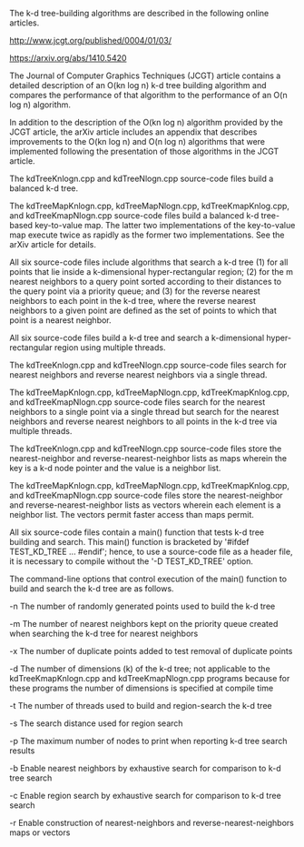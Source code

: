 The k-d tree-building algorithms are described in the following online articles.

http://www.jcgt.org/published/0004/01/03/

https://arxiv.org/abs/1410.5420

The Journal of Computer Graphics Techniques (JCGT) article contains a detailed description of an O(kn log n) k-d tree building algorithm and compares the performance of that algorithm to the performance of an O(n log n) algorithm.

In addition to the description of the O(kn log n) algorithm provided by the JCGT article, the arXiv article includes an appendix that describes improvements to the O(kn log n) and O(n log n) algorithms that were implemented following the presentation of those algorithms in the JCGT article.

The kdTreeKnlogn.cpp and kdTreeNlogn.cpp source-code files build a balanced k-d tree.

The kdTreeMapKnlogn.cpp, kdTreeMapNlogn.cpp, kdTreeKmapKnlog.cpp, and kdTreeKmapNlogn.cpp source-code files build a balanced k-d tree-based key-to-value map. The latter two implementations of the key-to-value map execute twice as rapidly as the former two implementations. See the arXiv article for details.

All six source-code files include algorithms that search a k-d tree (1) for all points that lie inside a k-dimensional hyper-rectangular region; (2) for the m nearest neighbors to a query point sorted according to their distances to the query point via a priority queue; and (3) for the reverse nearest neighbors to each point in the k-d tree, where the reverse nearest neighbors to a given point are defined as the set of points to which that point is a nearest neighbor.

All six source-code files build a k-d tree and search a k-dimensional hyper-rectangular region using multiple threads.

The kdTreeKnlogn.cpp and kdTreeNlogn.cpp source-code files search for nearest neighbors and reverse nearest neighbors via a single thread.

The kdTreeMapKnlogn.cpp, kdTreeMapNlogn.cpp, kdTreeKmapKnlog.cpp, and kdTreeKmapNlogn.cpp source-code files search for the nearest neighbors to a single point via a single thread but search for the nearest neighbors and reverse nearest neighbors to all points in the k-d tree via multiple threads.

The kdTreeKnlogn.cpp and kdTreeNlogn.cpp source-code files store the nearest-neighbor and reverse-nearest-neighbor lists as maps wherein the key is a k-d node pointer and the value is a neighbor list.

The kdTreeMapKnlogn.cpp, kdTreeMapNlogn.cpp, kdTreeKmapKnlog.cpp, and kdTreeKmapNlogn.cpp source-code files store the nearest-neighbor and reverse-nearest-neighbor lists as vectors wherein each element is a neighbor list. The vectors permit faster access than maps permit.

All six source-code files contain a main() function that tests k-d tree building and search. This main() function is bracketed by '#ifdef TEST_KD_TREE ... #endif'; hence, to use a source-code file as a header file, it is necessary to compile without the '-D TEST_KD_TREE' option.

The command-line options that control execution of the main() function to build and search the k-d tree are as follows.

-n The number of randomly generated points used to build the k-d tree

-m The number of nearest neighbors kept on the priority queue created when searching the k-d tree for nearest neighbors

-x The number of duplicate points added to test removal of duplicate points

-d The number of dimensions (k) of the k-d tree; not applicable to the kdTreeKmapKnlogn.cpp and kdTreeKmapNlogn.cpp programs because for these programs the number of dimensions is specified at compile time

-t The number of threads used to build and region-search the k-d tree

-s The search distance used for region search

-p The maximum number of nodes to print when reporting k-d tree search results

-b Enable nearest neighbors by exhaustive search for comparison to k-d tree search

-c Enable region search by exhaustive search for comparison to k-d tree search

-r Enable construction of nearest-neighbors and reverse-nearest-neighbors maps or vectors

